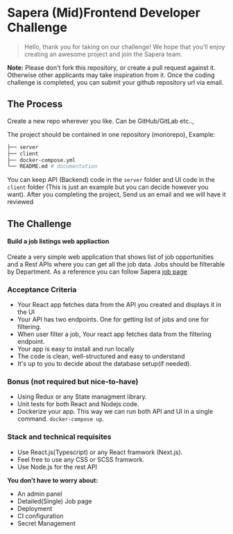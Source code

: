 # Sapera (Mid)Frontend Developer Challenge

> Hello, thank you for taking on our challenge! We hope that you'll enjoy creating an awesome project and join the Sapera team.

**Note:** Please don't fork this repository, or create a pull request against it. Otherwise other applicants may take inspiration from it. Once the coding challenge is completed, you can submit your github repository url via email.

## The Process


Create a new repo wherever you like. Can be GitHub/GitLab etc..,

The project should be contained in one repository (monorepo), Example:

```bash
├── server
├── client
├── docker-compose.yml
└── README.md # documentation
```

You can keep API (Backend) code in the `server` folder and UI code in the `client` folder (This is just an example but you can decide however you want).
After you completing the project, Send us an email and we will have it reviewed

## The Challenge

#### Build a job listings web appliaction

Create a very simple web application that shows list of job opportunities and a Rest APIs where you can get all the job data. Jobs should be filterable by Department. As a reference you can follow Sapera [job page](https://sapera.com/en/career)


### Acceptance Criteria
- Your React app fetches data from the API you created and displays it in the UI
- Your API has two endpoints. One for getting list of jobs and one for filtering.
- When user filter a job, Your react app fetches data from the filtering endpoint.
- Your app is easy to install and run locally
- The code is clean, well-structured and easy to understand
- It's up to you to decide about the database setup(if needed).


### Bonus  (not required but nice-to-have)
- Using Redux or any State managment library.
- Unit tests for both React and Nodejs code.
- Dockerize your app. This way we can run both API and UI in a single command. `docker-compose up`.

### Stack and technical requisites

- Use React.js(Typescript) or any React framwork (Next.js).
- Feel free to use any CSS or SCSS framwork.
- Use Node.js for the rest API
 
__You don’t have to worry about:__

- An admin panel
- Detailed(Single) Job page
- Deployment
- CI configuration
- Secret Management

